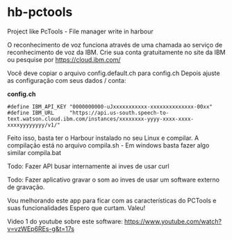 # hb-pctools
Project like PcTools - File manager write in harbour

O reconhecimento de voz funciona através de uma chamada ao serviço de reconhecimento de voz da IBM.
Crie sua conta gratuitamente no site da IBM ou pesquise por https://cloud.ibm.com/

Você deve copiar o arquivo config.default.ch para config.ch
Depois ajuste as configuração com seus dados / conta:

**config.ch**


`
#define IBM_API_KEY "0000000000-uJxxxxxxxxxxx-xxxxxxxxxxxxxx-00xx"
#define IBM_URL     "https://api.us-south.speech-to-text.watson.cloud.ibm.com/instances/xxxxxxxx-yyyy-xxxx-xxxx-xxxxyyyyyyyy/v1/"
`

Feito isso, basta ter o Harbour instalado no seu Linux e compilar. 
A compilação está no arquivo compila.sh - Em windows basta fazer algo similar compila.bat

Todo: Fazer API busar internamente ai inves de usar curl

Todo: Fazer aplicativo gravar o som ao inves de usar um software externo de gravação.

Vou melhorando este app para ficar com as características do PCTools e suas funcionalidades
Espero que curtam. Valeu!

Video 1 do youtube sobre este software:
https://www.youtube.com/watch?v=vzWEp6REs-g&t=17s

